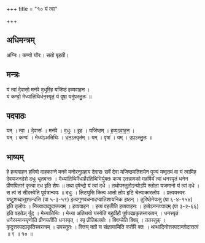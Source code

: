 +++
title = "१० यं त्वा"

+++
## अधिमन्त्रम्
अग्निः। कण्वो घौरः। सतो बृहती।

## मन्त्रः
यं त्वा॑ दे॒वासो॒ मन॑वे द॒धुरि॒ह यजि॑ष्ठं हव्यवाहन ।  
यं कण्वो॒ मेध्या॑तिथिर्धन॒स्पृतं॒ यं वृषा॒ यमु॑पस्तु॒तः ॥

## पदपाठः
यम् । त्वा॒ । दे॒वासः॑ । मन॑वे । द॒धुः । इ॒ह । यजि॑ष्ठम् । ह॒व्य॒ऽवा॒ह॒न॒ ।  
यम् । कण्वः॑ । मेध्य॑ऽअतिथिः । ध॒न॒ऽस्पृत॑म् । यम् । वृषा॑ । यम् । उ॒प॒ऽस्तु॒तः ॥

## भाष्यम्
हे हव्यवाहन हविषो वाहकाग्ने मनवे मनोरनुग्रहाय देवासः सर्वे देवा यजिष्ठमतिशयेन पूज्यं यष्वृतमं वा यं त्वामिह देवयजनदेशे दधुः धृतवन्तः । मेध्यातिथिर्मॆधार्हैरतिथिभिर्युक्तः कण्व एतन्नामको महर्षिर्यं त्वां धनस्पृतं धनेन प्रीणयितारं कृत्वा दध इति शेषः ॥ तथा वृषेन्द्रो यं त्वां दधे । तथोपस्तुतोऽन्योऽपि स्तोता यजमानो यं त्वां दधे । स त्वं सं सीदस्वेति पूर्वत्रान्वयः ॥ दधुः । लिट्युसि कित्व आतो लोप इटि चेत्याकारलोपः । प्रत्ययस्वरः यष्टृुशब्दात्तुश्छन्दसि (पा ५-३-५९) इत्यगुणवचनादप्यातिशायनिक इष्ठन् । तुरिष्ठेमेयःसु (पा ६-४-१५४) इति तृलोपः । नित्त्वादाद्युदात्तत्वम् । हव्यवाहन । हव्यं वहतीति हव्यवाहनः । हव्येऽनन्तःपादम् (पा ३-२-६६) इति वहतेञ् र्युट् । मेध्यातिथिः । मेध्या अतिथयो यस्येति बहुव्रीहौ पूर्वपदप्रकृतस्वरत्वम् । धनस्पृतं धनैरस्मान्स्पृणोति प्रीणयतीति धनस्पृत् । स्पृ प्रीतिबलयोः । क्विप्चेति क्विप् । ततस्तुक् । कृदुत्तरपदप्रकृतिस्वरत्वम् । उपस्तुतः । क्तिच् क्तौ च संज्ञायामिति कर्तरि क्तः । थाथादिनोत्तरपदान्तोदात्तत्वं ॥ ९ ॥ १० ॥